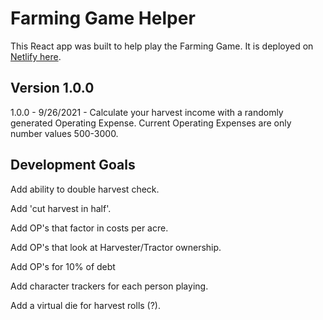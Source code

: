 # Farming Game Helper

This React app was built to help play the Farming Game. It is deployed on [Netlify here](https://farming-game-helper.netlify.app/).

## Version 1.0.0

1.0.0 - 9/26/2021 - Calculate your harvest income with a randomly generated Operating Expense. Current Operating Expenses are only number values 500-3000.

## Development Goals

Add ability to double harvest check.

Add 'cut harvest in half'.

Add OP's that factor in costs per acre.

Add OP's that look at Harvester/Tractor ownership.

Add OP's for 10% of debt

Add character trackers for each person playing.

Add a virtual die for harvest rolls (?).
